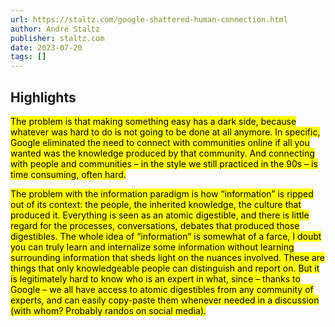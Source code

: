 ```yaml
---
url: https://staltz.com/google-shattered-human-connection.html
author: André Staltz
publisher: staltz.com
date: 2023-07-20
tags: []
---
```


## Highlights
<mark>The problem is that making something easy has a dark side, because whatever was hard to do is not going to be done at all anymore. In specific, Google eliminated the need to connect with communities online if all you wanted was the knowledge produced by that community. And connecting with people and communities – in the style we still practiced in the 90s – is time consuming, often hard.</mark>

<mark>The problem with the information paradigm is how “information” is ripped out of its context: the people, the inherited knowledge, the culture that produced it. Everything is seen as an atomic digestible, and there is little regard for the processes, conversations, debates that produced those digestibles. The whole idea of “information” is somewhat of a farce, I doubt you can truly learn and internalize some information without learning surrounding information that sheds light on the nuances involved. These are things that only knowledgeable people can distinguish and report on. But it is legitimately hard to know who is an expert in what, since – thanks to Google – we all have access to atomic digestibles from any community of experts, and can easily copy-paste them whenever needed in a discussion (with whom? Probably randos on social media).</mark>

